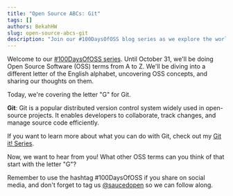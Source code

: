 ```yaml
---
title: "Open Source ABCs: Git"
tags: []
authors: BekahHW
slug: open-source-abcs-git
description: "Join our #100DaysOfOSS blog series as we explore the world of Open Source Software (OSS) from A to Z! Every week, we'll discuss two new letters of the English alphabet. Share your thoughts, ideas, and favorite OSS projects for each letter. Let's celebrate the power of open source together! "
---
```


Welcome to our [#100DaysOfOSS series](https://dev.to/opensauced/100daysofoss-growing-skills-and-real-world-experience-3o5k). Until October 31, we'll be doing  Open Source Software (OSS) terms from A to Z. We'll be diving into a different letter of the English alphabet, uncovering OSS concepts, and sharing our thoughts on them.

Today, we're covering the letter "G" for Git. 

**Git**: Git is a popular distributed version control system widely used in open-source projects. It enables developers to collaborate, track changes, and manage source code efficiently.

If you want to learn more about what you can do with Git, check out my [Git it! Series](https://dev.to/bekahhw/series/2398).

Now, we want to hear from you! What other OSS terms can you think of that start with the letter "G"? 

Remember to use the hashtag #100DaysOfOSS if you share on social media, and don't forget to tag us [@saucedopen](https://twitter.com/saucedopen) so we can follow along.